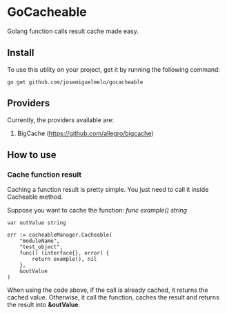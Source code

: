 # GoCacheable

Golang function calls result cache made easy.

## Install

To use this utility on your project, get it by running the following command:

```
go get github.com/josemiguelmelo/gocacheable
```


## Providers

Currently, the providers available are:

1) BigCache (https://github.com/allegro/bigcache)



## How to use

### Cache function result

Caching a function result is pretty simple. You just need to call it inside Cacheable method.

Suppose you want to cache the function: *func example() string*

```
var outValue string

err := cacheableManager.Cacheable(
    "moduleName", 
    "test_object", 
    func() (interface{}, error) {
        return example(), nil
    },
    &outValue
)
```

When using the code above, if the call is already cached, it returns the cached value. Otherwise, it call the function, caches the result and returns the result into **&outValue**.
